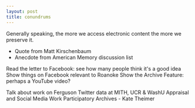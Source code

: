 ```yaml
---
layout: post
title: conundrums
---
```


Generally speaking, the more we access electronic content the more we preserve it.

* Quote from Matt Kirschenbaum
* Anecdote from American Memory discussion list

Read the letter to Facebook: see how many people think it's a good idea
Show things on Facebook relevant to Roanoke 
Show the Archive Feature: perhaps a YouTube video?

Talk about work on Ferguson Twitter data at MITH, UCR & WashU
Appraisal and Social Media Work
Participatory Archives - Kate Theimer





